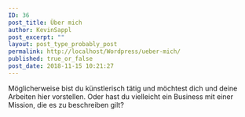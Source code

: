 ```yaml
---
ID: 36
post_title: Über mich
author: KevinSappl
post_excerpt: ""
layout: post_type_probably_post
permalink: http://localhost/Wordpress/ueber-mich/
published: true_or_false
post_date: 2018-11-15 10:21:27
---
```

Möglicherweise bist du künstlerisch tätig und möchtest dich und deine Arbeiten hier vorstellen. Oder hast du vielleicht ein Business mit einer Mission, die es zu beschreiben gilt?
